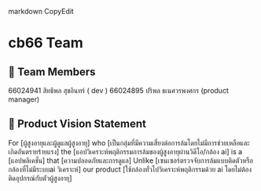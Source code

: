 markdown
CopyEdit
# cb66 Team

## 👥 Team Members
66024941 สิทธิพล สุขอินทร์ ( dev )
66024895 ปริพล ธเนศวรพงศกร (product manager)


## 🎯 Product Vision Statement
For [ผู้สูงอายุและผู้ดูแลผู้สูงอายุ]
 who [เป็นกลุ่มที่มีความเสี่ยงต่อการล้มโดยไม่มีการช่วยเหลือและเกิดอันตรายร้ายแรง]
 the [แอปวิเคราะห์พฤติกรรมการล้มของผู้สูงอายุผ่านวิดีโอ/กล้อง ai]
 is a [แอปพลิเคชั่น]
 that [ความปลอดภัยและการดูแล]
 Unlike [เซนเซอร์ตรวจจับการล้มแบบติดตัวหรือกล้องที่ไม่มีระบบai วิเคราะห์]
 our product [ใช้กล้องทั่วไปวิเคราะห์พฤติกรรมด้วย ai โดยไม่ต้องติดอุปกรณ์กับตัวผู้สูงอายุ]



